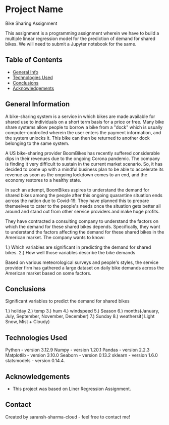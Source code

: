 # Project Name
Bike Sharing Assignment

   This assignment is a programming assignment wherein we have to build a multiple linear regression model for the prediction of demand for shared bikes. We will need to submit a Jupyter notebook for the same.

## Table of Contents
* [General Info](#general-information)
* [Technologies Used](#technologies-used)
* [Conclusions](#conclusions)
* [Acknowledgements](#acknowledgements)


## General Information

A bike-sharing system is a service in which bikes are made available for shared use to individuals on a short term basis for a price or free. Many bike share systems allow people to borrow a bike from a "dock" which is usually computer-controlled wherein the user enters the payment information, and the system unlocks it. This bike can then be returned to another dock belonging to the same system.

A US bike-sharing provider BoomBikes has recently suffered considerable dips in their revenues due to the ongoing Corona pandemic. The company is finding it very difficult to sustain in the current market scenario. So, it has decided to come up with a mindful business plan to be able to accelerate its revenue as soon as the ongoing lockdown comes to an end, and the economy restores to a healthy state.

In such an attempt, BoomBikes aspires to understand the demand for shared bikes among the people after this ongoing quarantine situation ends across the nation due to Covid-19. They have planned this to prepare themselves to cater to the people's needs once the situation gets better all around and stand out from other service providers and make huge profits.

They have contracted a consulting company to understand the factors on which the demand for these shared bikes depends. Specifically, they want to understand the factors affecting the demand for these shared bikes in the American market. The company wants to know:

1.) Which variables are significant in predicting the demand for shared bikes.
2.) How well those variables describe the bike demands

Based on various meteorological surveys and people's styles, the service provider firm has gathered a large dataset on daily bike demands across the American market based on some factors.


## Conclusions

Significant variables to predict the demand for shared bikes

1.) holiday
2.) temp
3.) hum
4.) windspeed
5.) Season
6.) months(January, July, September, November, December)
7.) Sunday
8.) weathersit( Light Snow, Mist + Cloudy)


## Technologies Used

Python - version 3.12.9
Numpy - version 1.20.1
Pandas - version 2.2.3
Matplotlib - version 3.10.0
Seaborn - version 0.13.2
sklearn - version 1.6.0
statsmodels - version 0.14.4.


## Acknowledgements

- This project was based on Liner Regression Assignment.


## Contact
Created by saransh-sharma-cloud - feel free to contact me!
